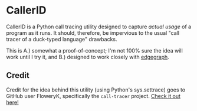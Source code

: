 CallerID
========

CallerID is a Python call tracing utility designed to capture *actual usage* of
a program as it runs.  It should, therefore, be impervious to the usual "call
tracer of a duck-typed language" drawbacks.

This is A.) somewhat a proof-of-concept; I'm not 100% sure the idea will work
until I try it, and B.) designed to work closely with [edgegraph][1].

Credit
------

Credit for the idea behind this utility (using Python's sys.settrace) goes to
GitHub user FloweryK, specifically the `call-tracer` project.  [Check it
out here!][2]

[1]: https://github.com/mishaturnbull/edgegraph
[2]: https://github.com/FloweryK/call-tracer

